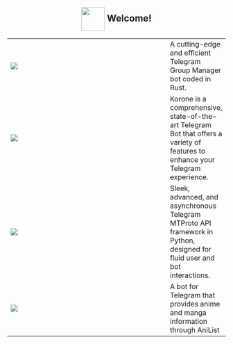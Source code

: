 <h2 align="center"><img align="center" src="https://64.media.tumblr.com/c9ccc2e473906c84bb0327f152a4f859/tumblr_p5xbgx3Ypi1swlmkqo1_400.png" height="54px" />  Welcome!</h2>

<table>

  <tr>
    <td width=430px><a href="https://github.com/HitaloM/Hitsuki"><img src="https://github-readme-stats.vercel.app/api/pin/?username=HitaloM&repo=Hitsuki&bg_color=90,5c252d,090300&title_color=fff&text_color=fff&theme=dark" /></a></td>
    <td>
        A cutting-edge and efficient Telegram Group Manager bot coded in Rust.
    </td>
  </tr>

  <tr>
    <td width=430px><a href="https://github.com/HitaloM/PyKorone"><img src="https://github-readme-stats.vercel.app/api/pin/?username=HitaloM&repo=PyKorone&bg_color=90,306998,090300&title_color=fff&text_color=fff&theme=dark" /></a></td>
    <td>
        Korone is a comprehensive, state-of-the-art Telegram Bot that offers a variety of features to enhance your Telegram experience.
    </td>
  </tr>

  <tr>
    <td width=430px><a href="https://github.com/hydrogram/hydrogram"><img src="https://github-readme-stats.vercel.app/api/pin/?username=hydrogram&repo=hydrogram&bg_color=90,306998,090300&title_color=fff&text_color=fff&theme=dark" /></a></td>
    <td>
        Sleek, advanced, and asynchronous Telegram MTProto API framework in Python, designed for fluid user and bot interactions.
    </td>
  </tr>

  <tr>
    <td width=430px><a href="https://github.com/HitaloM/Gojira"><img src="https://github-readme-stats.vercel.app/api/pin/?username=HitaloM&repo=Gojira&bg_color=90,306998,090300&title_color=fff&text_color=fff&theme=dark" /></a></td>
    <td>
        A bot for Telegram that provides anime and manga information through AniList
    </td>
  </tr>

</table>
